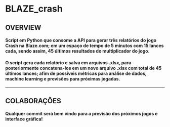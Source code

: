 # BLAZE_crash
 
## OVERVIEW

#### Script em Python que consome a API para gerar três relatórios do jogo Crash na Blaze.com; em um espaço de tempo de 5 minutos com 15 lances cada, sendo assim, 45 últimos resultados do multiplicador do jogo.

#### O script gera cada relatório e salva em arquivos .xlsx, para posteriormente concatena-los em um novo arquivo .xlsx com total de 45 últimos lances; afim de possíveis métricas para análise de dados, machine learning e previsões para próximas jogadas.

-------------------------------------------------------------------------------------------------------------------------------------------------------------------------

## COLABORAÇÕES

#### Qualquer commit será bem vindo para a previsão dos próximos jogos e interface gráfica! 
